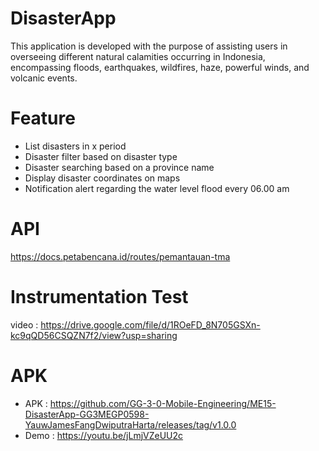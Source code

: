 # DisasterApp
This application is developed with the purpose of assisting users in overseeing different natural calamities occurring in Indonesia, encompassing floods, earthquakes, wildfires, haze, powerful winds, and volcanic events.

# Feature 
- List disasters in x period
- Disaster filter based on disaster type
- Disaster searching based on a province name
- Display disaster coordinates on maps
- Notification alert regarding the water level flood every 06.00 am

# API 
https://docs.petabencana.id/routes/pemantauan-tma

# Instrumentation Test
video : https://drive.google.com/file/d/1ROeFD_8N705GSXn-kc9qQD56CSQZN7f2/view?usp=sharing

# APK
- APK : https://github.com/GG-3-0-Mobile-Engineering/ME15-DisasterApp-GG3MEGP0598-YauwJamesFangDwiputraHarta/releases/tag/v1.0.0
- Demo : https://youtu.be/jLmjVZeUU2c

